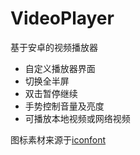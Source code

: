 # VideoPlayer
基于安卓的视频播放器
- 自定义播放器界面
- 切换全半屏
- 双击暂停继续
- 手势控制音量及亮度
- 可播放本地视频或网络视频

图标素材来源于<a href="http://www.iconfont.cn/">iconfont</a>
